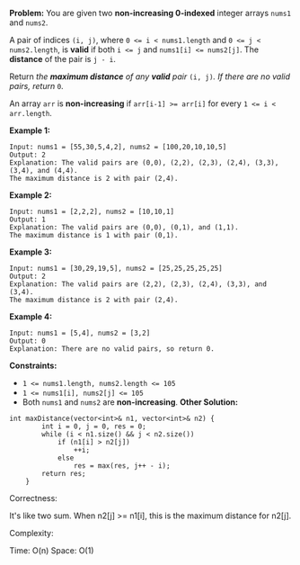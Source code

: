 **Problem:**
You are given two **non-increasing 0-indexed** integer arrays `nums1` and `nums2`.

A pair of indices `(i, j)`, where `0 <= i < nums1.length` and `0 <= j < nums2.length`, is **valid** if both `i <= j` and `nums1[i] <= nums2[j]`. The **distance** of the pair is `j - i`.

Return *the **maximum distance** of any **valid** pair* `(i, j)`*. If there are no valid pairs, return* `0`.

An array `arr` is **non-increasing** if `arr[i-1] >= arr[i]` for every `1 <= i < arr.length`.

 

**Example 1:**

```
Input: nums1 = [55,30,5,4,2], nums2 = [100,20,10,10,5]
Output: 2
Explanation: The valid pairs are (0,0), (2,2), (2,3), (2,4), (3,3), (3,4), and (4,4).
The maximum distance is 2 with pair (2,4).
```

**Example 2:**

```
Input: nums1 = [2,2,2], nums2 = [10,10,1]
Output: 1
Explanation: The valid pairs are (0,0), (0,1), and (1,1).
The maximum distance is 1 with pair (0,1).
```

**Example 3:**

```
Input: nums1 = [30,29,19,5], nums2 = [25,25,25,25,25]
Output: 2
Explanation: The valid pairs are (2,2), (2,3), (2,4), (3,3), and (3,4).
The maximum distance is 2 with pair (2,4).
```

**Example 4:**

```
Input: nums1 = [5,4], nums2 = [3,2]
Output: 0
Explanation: There are no valid pairs, so return 0.
```

 

**Constraints:**

- `1 <= nums1.length, nums2.length <= 105`
- `1 <= nums1[i], nums2[j] <= 105`
- Both `nums1` and `nums2` are **non-increasing**.
**Other Solution:**
```
int maxDistance(vector<int>& n1, vector<int>& n2) {
        int i = 0, j = 0, res = 0;
        while (i < n1.size() && j < n2.size())
            if (n1[i] > n2[j])
                ++i;
            else
                res = max(res, j++ - i);
        return res;
    }
```
Correctness:

It's like two sum. When n2[j] >= n1[i], this is the maximum distance for n2[j]. 

Complexity:

Time: O(n)
Space: O(1)